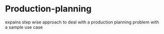# Production-planning
expains step wise approach to deal with a production planning problem with a sample use case
